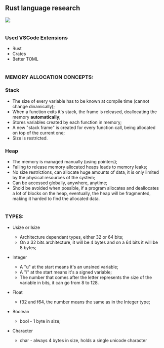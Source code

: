 ## **Rust language research**

<img src="https://i.imgur.com/d7Hv99h.png" >

#

### Used VSCode Extensions

- Rust
- Crates
- Better TOML

#

### **MEMORY ALLOCATION CONCEPTS**:

### Stack

- The size of every variable has to be known at compile time (cannot change dinamically);
- When a function exits it's stack, the frame is released, deallocating the memory **automatically**;
- Stores variables created by each function in memory;
- A new "stack frame" is created for every function call, being allocated on top of the current one;
- Size is restricted.

### Heap

- The memory is managed manually (using pointers);
- Failing to release memory allocated heaps leads to memory leaks;
- No size restrictions, can allocate huge amounts of data, it is only limited by the physical resources of the system;
- Can be accessed globally, anywhere, anytime;
- Shold be avoided when possible, if a program allocates and deallocates a lot of blocks on the heap, eventually, the heap will be fragmented, making it harded to find the allocated data.

#

### **TYPES**:

- Usize or Isize

  - Architecture dependant types, either 32 or 64 bits;
  - On a 32 bits architecture, it will be 4 bytes and on a 64 bits it will be 8 bytes;

- Integer
  - A "u" at the start means it's an unsined variable;
  - A "i" at the start means it's a signed variable;
  - The number that comes after the letter represents the size of the variable in bits, it can go from 8 to 128.
- Float
  - f32 and f64, the number means the same as in the Integer type;
- Boolean
  - bool - 1 byte in size;
- Character
  - char - always 4 bytes in size, holds a single unicode character

#
